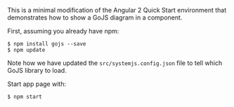This is a minimal modification of the Angular 2 Quick Start environment
that demonstrates how to show a GoJS diagram in a component.

First, assuming you already have npm:
```
$ npm install gojs --save
$ npm update
```

Note how we have updated the <code>src/systemjs.config.json</code> file to tell which GoJS library to load.

Start app page with:
```
$ npm start
```
